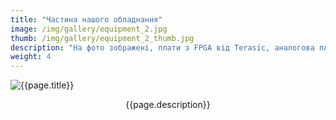 ```yaml
---
title: "Частина нашого обладнання"
image: /img/gallery/equipment_2.jpg
thumb: /img/gallery/equipment_2_thumb.jpg
description: "На фото зображені, плати з FPGA від Terasic, аналогова плата ASLK-PRO, плата Discovery з STM32, мікрокомп'ютери Raspberry Pi, Intel Edison, Pine A64, вимірювальні комплекси Analog Discovery 2"
weight: 4
---
```


![{{page.title}} ]({{page.image}})

<p style="text-align: center;">{{page.description}}</p>
